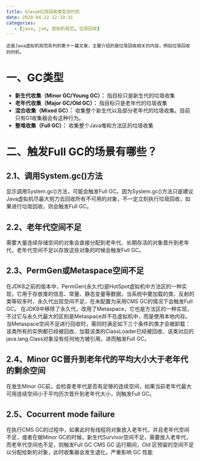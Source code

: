 ```yaml
---
title: 《Java》垃圾回收类型及时机
date: 2020-04-22 12:19:31
categories: 
   - [java, jvm, 虚拟机规范, 垃圾回收]
---
```


	这是Java虚拟机规范系列的第十一篇文章，主要介绍的是垃圾回收相关的内容，例如垃圾回收的时机。

# 一、GC类型
- **新生代收集（Minor GC/Young GC）：** 指目标只是新生代的垃圾收集
- **老年代收集（Major GC/Old GC）：** 指目标只是老年代的垃圾收集
- **混合收集（Mixed GC）：** 收集整个新生代以及部分老年代的垃圾收集。目前只有G1收集器会有这种行为。
- **整堆收集（Full GC）：** 收集整个Java堆和方法区的垃圾收集
<!--more-->

# 二、触发Full GC的场景有哪些？

## 2.1、调用System.gc()方法
  显示调用System.gc()方法，可能会触发Full GC。因为System.gc()方法只是建议Java虚拟机尽最大努力去回收所有不可用的对象，不一定立刻执行垃圾回收，如果进行垃圾回收，则会触发Full GC。

## 2.2、老年代空间不足
  需要大量连续存储空间的对象会直接分配到老年代、长期存活的对象晋升到老年代，老年代空间不足以存放这些对象的时候会触发Full GC。

## 2.3、PermGen或Metaspace空间不足
  在JDK8之前的版本中，PermGen(永久代)是HotSpot虚拟机中方法区的一种实现，它用于存放类的信息、常量、静态变量等数据，当系统中要加载的类、反射的类等较多时，永久代出现空间不足，在未配置为采用CMS GC的情况下会触发Full GC。
  在JDK8中移除了永久代，改用了Metaspace，它也是方法区的一种实现，不过它与永久代最大的区别是Metaspace并不在虚拟机中，而是使用本地内存。当Metaspace空间不足进行回收时，需同时满足如下三个条件的类才会被卸载：该类所有的实例都已经被回收、加载该类的ClassLoader已经被回收、该类对应的java.lang.Class对象没有任何地方被引用，进而触发Full GC。

## 2.4、Minor GC晋升到老年代的平均大小大于老年代的剩余空间
  在发生Minor GC前，会检查老年代是否有足够的连续空间，如果当前老年代最大可用连续空间小于平均历次晋升到老年代大小，则触发Full GC。

## 2.5、Cocurrent mode failure
  在执行CMS GC的过程中，如果此时有线程将对象放入老年代，并且老年代空间不足，或者在做Minor GC的时候，新生代Survivor空间不足，需要放入老年代，而老年代空间也不足，则触发Full GC
  CMS GC 运行期间，Old 区预留的空间不足以分配给新的对象，此时收集器会发生退化，严重影响 GC 性能